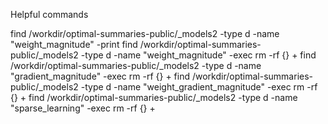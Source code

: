 
Helpful commands

find /workdir/optimal-summaries-public/_models2 -type d -name "weight_magnitude" -print
find /workdir/optimal-summaries-public/_models2 -type d -name "weight_magnitude" -exec rm -rf {} +
find /workdir/optimal-summaries-public/_models2 -type d -name "gradient_magnitude" -exec rm -rf {} +
find /workdir/optimal-summaries-public/_models2 -type d -name "weight_gradient_magnitude" -exec rm -rf {} +
find /workdir/optimal-summaries-public/_models2 -type d -name "sparse_learning" -exec rm -rf {} +
